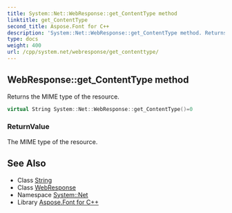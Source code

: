 ```yaml
---
title: System::Net::WebResponse::get_ContentType method
linktitle: get_ContentType
second_title: Aspose.Font for C++
description: 'System::Net::WebResponse::get_ContentType method. Returns the MIME type of the resource in C++.'
type: docs
weight: 400
url: /cpp/system.net/webresponse/get_contenttype/
---
```

## WebResponse::get_ContentType method


Returns the MIME type of the resource.

```cpp
virtual String System::Net::WebResponse::get_ContentType()=0
```


### ReturnValue

The MIME type of the resource.

## See Also

* Class [String](../../../system/string/)
* Class [WebResponse](../)
* Namespace [System::Net](../../)
* Library [Aspose.Font for C++](../../../)
